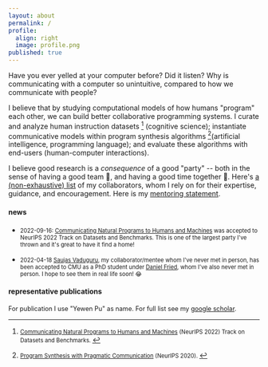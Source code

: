 ```yaml
---
layout: about
permalink: /
profile:
  align: right
  image: profile.png
published: true
---
```


Have you ever yelled at your computer before? Did it listen? Why is communicating with a computer so unintuitive, compared to how we communicate with people? 

I believe that by studying computational models of how humans "program" each other, we can build better collaborative programming systems. I curate and analyze human instruction datasets [^larc] (cognitive science); instantiate communicative models within program synthesis algorithms [^prag](artificial intelligence, programming language); and evaluate these algorithms with end-users (human-computer interactions).

I believe good research is a _consequence_ of a good "party" -- both in the sense of having a good team 👥, and having a good time together 🎉. Here's [a (non-exhaustive) list](under-construction!) of my collaborators, whom I rely on for their expertise, guidance, and encouragement. Here is my [mentoring statement](/mentoring-statement/).

#### news
* <span style="font-size:0.8em;"> 2022-09-16: [Communicating Natural Programs to Humans and Machines](https://arxiv.org/abs/2106.07824) was accepted to NeurIPS 2022 Track on Datasets and Benchmarks. This is one of the largest party I've thrown and it's great to have it find a home! </span>

* <span style="font-size:0.8em;"> 2022-04-18 [Saujas Vaduguru](https://twitter.com/saujasv), my collaborator/mentee whom I've never met in person, has been accepted to CMU as a PhD student under [Daniel Fried](https://twitter.com/dan_fried), whom I've also never met in person. I hope to see them in real life soon! 😂 </span>

#### representative publications

<span style="font-size:0.9em;"> For publication I use "Yewen Pu" as name. For full list see my [google scholar](https://scholar.google.com/citations?user=LJnNKXMAAAAJ&hl=en). </span>

[^larc]: <span style="font-size:0.8em;">  [Communicating Natural Programs to Humans and Machines](https://arxiv.org/abs/2106.07824) (NeurIPS 2022) Track on Datasets and Benchmarks. </span>

[^prag]: <span style="font-size:0.8em;">  [Program Synthesis with Pragmatic Communication](https://arxiv.org/abs/2007.05060) (NeurIPS 2020). </span>





